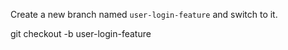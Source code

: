 Create a new branch named `user-login-feature` and switch to it.

<codeblock language="bash" type="exercise" testMode="fixedInput" matchSolutionCode="true">
  <code></code>

<solution>
git checkout -b user-login-feature
</solution>
</codeblock>
